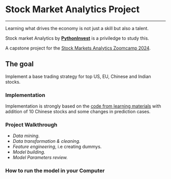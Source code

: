 # Stock Market Analytics Project
---
Learning what drives the economy is not just a skill but also a talent.

Stock market Analytics by [**PythonInvest**](https://pythoninvest.com/) is a priviledge to study this.

A capstone project for the [Stock Markets Analytics Zoomcamp 2024](https://courses.datatalks.club/sma-zoomcamp-2025/).

## The goal
Implement a base trading strategy for top US, EU, Chinese and Indian stocks.
### Implementation

Implementation is strongly based on the [code from learning materials](https://github.com/DataTalksClub/stock-markets-analytics-zoomcamp/tree/main) 
with addition of 10 Chinese stocks and some changes in prediction cases. 

### Project Walkthrough
- *Data mining.*
- *Data transformation & cleaning.*
- *Feature engineering*, i.e creating dummys.
- *Model building.*
- *Model Parameters review.*

### How to run the model in your Computer

